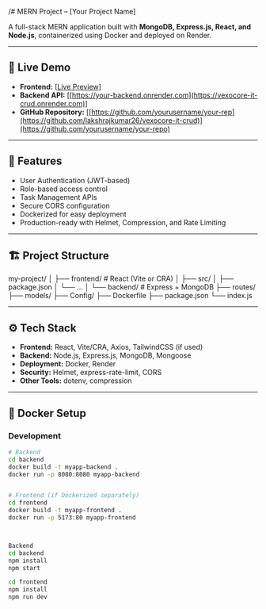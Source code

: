 /# MERN Project – [Your Project Name]

A full-stack MERN application built with **MongoDB, Express.js, React, and Node.js**, containerized using Docker and deployed on Render.

---

## 🚀 Live Demo

- **Frontend:** [[Live Preview](https://vexocore-it-crud-jqo1.vercel.app/task)]
- **Backend API:** [[https://your-backend.onrender.com](https://vexocore-it-crud.onrender.com)] 
- **GitHub Repository:** [[https://github.com/yourusername/your-rep](https://github.com/lakshrajkumar26/vexocore-it-crud)](https://github.com/yourusername/your-repo)

---

## 📌 Features

- User Authentication (JWT-based)
- Role-based access control
- Task Management APIs
- Secure CORS configuration
- Dockerized for easy deployment
- Production-ready with Helmet, Compression, and Rate Limiting

---

## 🏗 Project Structure

my-project/
│
├── frontend/ # React (Vite or CRA)
│ ├── src/
│ ├── package.json
│ └── ...
│
└── backend/ # Express + MongoDB
├── routes/
├── models/
├── Config/
├── Dockerfile
├── package.json
└── index.js



---

## ⚙️ Tech Stack

- **Frontend:** React, Vite/CRA, Axios, TailwindCSS (if used)
- **Backend:** Node.js, Express.js, MongoDB, Mongoose
- **Deployment:** Docker, Render
- **Security:** Helmet, express-rate-limit, CORS
- **Other Tools:** dotenv, compression

---

## 🐳 Docker Setup

### Development
```bash
# Backend
cd backend
docker build -t myapp-backend .
docker run -p 8080:8080 myapp-backend


# Frontend (if Dockerized separately)
cd frontend
docker build -t myapp-frontend .
docker run -p 5173:80 myapp-frontend



Backend
cd backend
npm install
npm start

cd frontend
npm install
npm run dev




